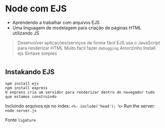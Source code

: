 # Node com EJS
- Aprendendo a trabalhar com arquivos EJS
- Uma linguagem de modelagem para criação de páginas HTML utilizando JS
> Desenvolver aplicações/serviços de forma fácil
> EJS usa o JavaScript para renderizar HTML
> Muito facil fazer `debugging`
> Amorzinho
> Install ejs
> Sintaxe simples
#
## Instakando EJS
    npm install ejs
    npm install express
    O express cria um servidor para renderizar dentro do navegador tudo que estamos construindo
Incluindo arquivos ejs no index: `<%- include('head'); %>`
Run the server: `node server.js`


Fonte `ligature`